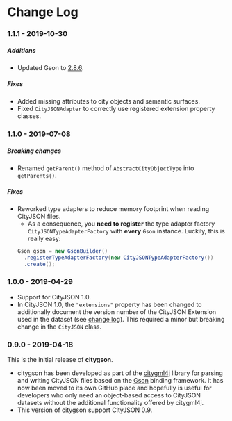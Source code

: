 Change Log
==========

### 1.1.1 - 2019-10-30

##### Additions
* Updated Gson to [2.8.6](https://github.com/google/gson/blob/master/CHANGELOG.md#version-286).

##### Fixes
* Added missing attributes to city objects and semantic surfaces.
* Fixed `CityJSONAdapter` to correctly use registered extension property classes.

### 1.1.0 - 2019-07-08

##### Breaking changes
* Renamed `getParent()` method of `AbstractCityObjectType` into `getParents()`.

##### Fixes
* Reworked type adapters to reduce memory footprint when reading CityJSON files.
  * As a consequence, you **need to register** the type adapter factory `CityJSONTypeAdapterFactory` with **every** `Gson` instance. Luckily, this is really easy:  
  ```java
  Gson gson = new GsonBuilder()
    .registerTypeAdapterFactory(new CityJSONTypeAdapterFactory())
    .create();
  ```

### 1.0.0 - 2019-04-29

* Support for CityJSON 1.0.
* In CityJSON 1.0, the `"extensions"` property has been changed to additionally document the version number of the CityJSON Extension used in the dataset (see [change log](https://github.com/tudelft3d/cityjson/blob/master/changelog.md#100---2019-04-26)). This required a minor but breaking change in the `CityJSON` class.    

### 0.9.0 - 2019-04-18

This is the initial release of **citygson**.

* citygson has been developed as part of the [citygml4j](https://github.com/citygml4j/citygml4j) library for parsing and writing CityJSON files based on the [Gson](https://github.com/google/gson) binding framework. It has now been moved to its own GitHub place and hopefully is useful for developers who only need an object-based access to CityJSON datasets without the additional functionality offered by citygml4j.
* This version of citygson support CityJSON 0.9.
